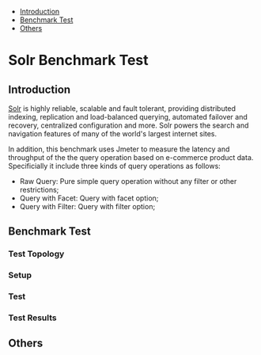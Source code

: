 * [Introduction](#1)
* [Benchmark Test](#2)
* [Others](#3)

# Solr Benchmark Test 
## <a name="1">Introduction</a>
[Solr](http://lucene.apache.org/solr/) is highly reliable, scalable and fault tolerant, providing distributed indexing, replication and load-balanced querying, automated failover and recovery, centralized configuration and more. Solr powers the search and navigation features of many of the world's largest internet sites. 

In addition, this benchmark uses Jmeter to measure the latency and throughput of the the query operation based on e-commerce product data.
Specificially it include three kinds of query operations as follows:
 - Raw Query: Pure simple query operation without any filter or other restrictions; 
 - Query with Facet: Query with facet option;
 - Query with Filter: Query with filter option;

## <a name="2">Benchmark Test</a>
### Test Topology

### Setup

### Test 

### Test Results
                                           
## <a name="3">Others</a>


